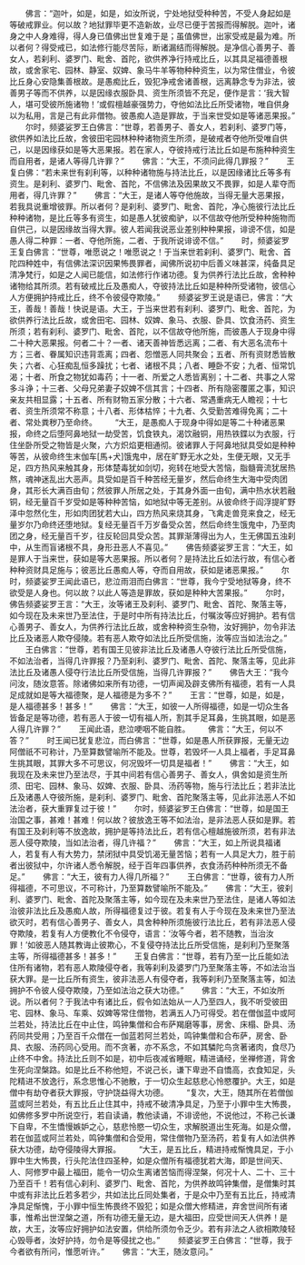<!-- { "loadSidebar": true } -->
　　佛言：“迦叶，如是，如是，如汝所说，宁处地狱受种种苦，不受人身起如是等破戒罪业。何以故？地狱罪毕更不造新故，业尽已便于苦报而得解脱。迦叶，诸身之中人身难得，得人身已值佛出世复难于是；虽值佛世，出家受戒是最为难。所以者何？得受戒已，如法修行能尽苦际，断诸漏结而得解脱。是净信心善男子、善女人，若刹利、婆罗门、毗舍、首陀，欲供养净行持戒比丘，以其具足福德善根故，或舍家宅、园林、静室、奴婢、象马牛羊等物种种资生，以为常住僧业，令彼比丘身心安隐集善根故。是愚痴比丘，毁犯净戒舍诸善根，远离静念专为非法，彼善男子等而不供养，以是因缘衣服卧具、资生所须皆不充足，便作是言：‘我大智人，堪可受彼所施诸物！’或假檀越豪强势力，夺他如法比丘所受诸物，唯自供身以为私用，言是己有此非僧物。彼愚痴人造是罪故，于当来世受如是等诸恶果报。”
　　尔时，频婆娑罗王白佛言：“世尊，若善男子、善女人，若刹利、婆罗门等，欲供养如法比丘故，舍彼田宅园林种种诸物资生所须，是破戒者夺他所受唯自供己，以是因缘获如是等大恶果报。若在家人，夺彼持戒行法比丘如是布施种种资生而自用者，是诸人等得几许罪？”
　　佛言：“大王，不须问此得几罪报？”
　　王复白佛：“若未来世有刹利等，以种种诸物施与持法比丘，以是因缘诸比丘等多有资生。是刹利、婆罗门、毗舍、首陀，不信佛法及因果故又不畏罪，如是人辈夺而用者，得几许罪？”
　　佛言：“大王，是诸人等夺他施故，当得无量大恶果报，若我具说重增彼罪。所以者何？是刹利、婆罗门、毗舍、首陀，净心施彼行法比丘种种诸物，是比丘等多有资生，如是愚人犹彼痴驴，以不信故夺他所受种种施物而自供己，以是因缘故当得大罪。彼人若闻我说恶业差别种种果报，诽谤不信，如是愚人得二种罪：一者、夺他所施，二者、于我所说诽谤不信。”
　　时，频婆娑罗王复白佛言：“世尊，唯愿说之！唯愿说之！于当来世若刹利、婆罗门、毗舍、首陀四种姓中，有信佛法深识因果怖畏罪者，闻佛所说初中后善义味甚深，纯备具足清净梵行，如是之人闻已能信，如法修行作诸功德。复为供养行法比丘故，舍种种诸物给其所须。若有破戒比丘及愚痴人，夺彼持法比丘如是种种所受诸物，彼信心人方便拥护持戒比丘，终不令彼侵夺欺陵。”
　　频婆娑罗王说是语已，佛言：“大王，善哉！善哉！快说是语。大王，于当来世若有刹利、婆罗门、毗舍、首陀，为欲供养行法比丘故，或舍田宅、园林、奴婢、象马、衣服、卧具、饮食汤药、资生所须；若有刹利、婆罗门、毗舍、首陀，以不信故夺他所施，而彼愚人于现身中得二十种大恶果报。何者二十？一者、诸天善神皆悉远离；二者、有大恶名流布十方；三者、眷属知识违背乖离；四者、怨憎恶人同共聚会；五者、所有资财悉皆散失；六者、心狂痴乱恒多躁扰；七者、诸根不具；八者、睡卧不安；九者、恒常饥渴；十者、所食之物犹如毒药；十一者、所爱之人悉皆离别；十二者、共事之人常多斗诤；十三者、父母兄弟妻子奴婢不信其言；十四者、所有隐密覆匿之事，知识亲友共相显露；十五者、所有财物五家分散；十六者、常遇重病无人瞻视；十七者、资生所须常不称意；十八者、形体枯悴；十九者、久受勤苦难得免离；二十者、常处粪秽乃至命终。
　　“大王，是愚痴人于现身中得如是等二十种诸恶果报，命终之后堕阿鼻地狱一劫受苦，饥食铁丸，渴饮融铜，用热铁鍱以为衣服，行住坐卧所受之物皆是火聚，六方炽焰更相通彻。彼诸罪人于阿鼻地狱具受如是种种等苦，从彼命终生末伽车[馬+犬]饿鬼中，居在旷野无水之处，生便无眼，又无手足，四方热风来触其身，形体楚毒犹如剑切，宛转在地受大苦恼，脂髓膏流犹居热熬，魂神迷乱出大恶声。具受如是百千种苦经无量岁，然后命终生大海中受肉团身，其形长大满百由旬；然彼罪人所居之处，于其身外面一由旬，满中热水状若融铜，经无量百千岁受如是等种种苦恼，如地狱中等无差别。从彼命终于阎浮提旷野泽中忽然化生，形如肉团犹若大山，四方热风来烧其身，飞禽走兽竞来食之，经无量岁尔乃命终还堕地狱。复经无量百千万岁备受众苦，然后命终生饿鬼中，乃至肉团之身，经无量百千岁，往反轮回具受众苦。其罪渐薄得出为人，生无佛国五浊刹中，从生而盲诸根不具，身形丑恶人不喜见。”
　　佛告频婆娑罗王言：“大王，如是罪人于当来世，获如是等大恶果报。所以者何？是持法比丘如法行故，有信心者种种资财具足施与；彼恶比丘愚痴人等，夺而自用故，获如是诸恶果报。”
　　尔时，频婆娑罗王闻此语已，悲泣雨泪而白佛言：“世尊，我今宁受地狱等身，终不欲受是人身也。何以故？以此人等造是罪故，获如是种种大苦果报。”
　　尔时，佛告频婆娑罗王言：“大王，汝等诸王及刹利、婆罗门、毗舍、首陀、聚落主等，如今现在及未来世乃至法住，于是时中所有持法比丘，付嘱汝等应好拥护。若有信心善男子、善女人，为供养行法比丘故，或舍种种资生杂物，汝好拥护，勿令非法比丘及诸恶人欺夺侵陵。若有恶人欺夺如法比丘所受信施，汝等应当如法治之。”
　　王白佛言：“世尊，若有国王见彼非法比丘及诸愚人夺彼行法比丘所受信施，不如法治者，当得几许罪报？乃至刹利、婆罗门、毗舍、首陀、聚落主等，见此非法比丘及诸愚人侵夺行法比丘所受信施，当得几许罪报？”
　　佛告大王：“我今问汝，随汝意答。除诸佛如来所有功德，一切声闻及辟支佛所有福德，若有一人具足成就如是等大福德聚，是人福德是为多不？”
　　王言：“世尊，如是，如是，是人福德甚多！甚多！”
　　佛言：“大王，如彼一人所得福德，如是一切众生各皆备足是等功德，若有恶人于彼一切有福人所，割其手足耳鼻，生挑其眼，如是恶人得几许罪？”
　　王闻此语，悲泣哽咽不能自胜。
　　佛言：“大王，何以不答？”
　　时王闻已犹复悲泣，而白佛言：“世尊，如是愚人所获罪报，无量无边阿僧祇不可称计，乃至算数譬喻所不能及。世尊，若毁坏一人具上福者，手足耳鼻生挑其眼，其罪大多不可思议，何况毁坏一切具是福者！”
　　佛言：“大王，如我现在及未来世乃至法尽，于其中间若有信心善男子、善女人，俱舍如是资生所须、田宅、园林、象马、奴婢、衣服、卧具、汤药等物，施与行法比丘；若非法比丘及诸愚人夺彼所施，是刹利、婆罗门、毗舍、首陀聚落主等，见此非法恶人不如法治者，获大重罪复过于彼！”
　　尔时，频婆娑罗王白佛言：“世尊，如是国王治国之事，甚难！甚难！何以故？彼放逸王等不如法治，是非法恶人获如是罪。若有国王及刹利等不放逸故，拥护是等持法比丘，若有信心檀越施彼所须，若有非法恶人侵夺欺陵，当如法治者，得几许福？”
　　佛言：“大王，如上所说具福诸人，若复有人有大势力，禁闭狱中具受饥渴无量苦恼；若有一人具足大力，胜于前者出彼狱中，尔许诸人悉令解脱，经于百年四事供养，衣食汤药种种所须无不备足。”
　　佛言：“大王，彼有力人得几所福？”
　　王白佛言：“世尊，彼有力人所得福德，不可思议，不可称计，乃至算数譬喻所不能及。”
　　佛言：“大王，彼刹利、婆罗门、毗舍、首陀及聚落主等，如今现在及未来世乃至法住，是诸人等如法治彼非法比丘及愚痴人故，所得福德复过于彼。若复有人于今现在及未来世乃至法欲灭时，若有信心善男子、善女人，具舍种种所须施彼行法比丘，若有非法恶人侵夺欺陵，若复有人方便教化不令侵夺，语言：‘汝等今者，若不随教，当治汝罪！’如彼恶人随其教诲止彼欺心，不复侵夺持法比丘所受信施，是刹利乃至聚落主等，所得福德甚多！甚多！”
　　王复白佛言：“世尊，若有乃至一比丘能如法住所有诸物，若有恶人欺陵侵夺者，我等刹利及婆罗门乃至聚落主等，不如法治当获大罪。是一比丘所有资生，彼非法恶人有侵夺者，我等刹利乃至聚落主等，如法拥护不令彼人侵夺欺陵，乃至如法治之获大功德。”
　　佛言：“大王，不如汝所说。所以者何？于我法中有诸比丘，假令如法始从一人乃至四人，我不听受彼田宅、园林、象马、车乘、奴婢等常住僧物，若满五人乃可得受。若在僧伽蓝中或阿兰若处，持法比丘在中止住，鸣钟集僧和合布萨羯磨等事，房舍、床榻、卧具、汤药同共受用；乃至百千众僧在一伽蓝若阿兰若处，鸣钟集僧和合布萨，房舍、卧具、衣服、汤药同心受用。而不贪著，亦不系念，不如其驎陀鸟贪著诸肉，食尽乃止终不中舍。持法比丘则不如是，初中后夜减省睡眠，精进诵经，坐禅修道，背舍生死向涅槃路。如是比丘不称他短，不说己长，谦下卑逊不自憍高，衣食知足，头陀精进不放逸行，系念思惟心不驰散，于一切众生起慈悲心怜愍覆护。大王，如是僧中有劫夺者获大罪报，守护饶益得大功德。
　　“复次，大王，随其所在若僧伽蓝或阿兰若处，有五比丘止住其中，持戒不破清净具足，乃至于小罪中生大怖畏，如佛修多罗中所说空行，若自读诵，教他读诵，不诽谤他，不说他过，不称己长谦下自卑，不生憍慢嫉妒之心，慈悲怜愍一切众生，求解脱道出生死海。如是众僧，若在伽蓝或阿兰若处，鸣钟集僧和合受用，常住僧物乃至汤药，若复有人如法供养获大功德，劫夺侵陵得大罪报。
　　“大王，是五比丘，精进持戒惭愧具足，于小罪中生大怖畏，行头陀法住四圣种，如是众僧所有福德犹若大海，即是世间天、人、阿修罗中最上福田，能令一切众生离诸苦恼而得涅槃，何况十人、二十、三十乃至百千！若有信心刹利、婆罗门、毗舍、首陀，为供养故鸣钟集僧，是僧集时其中或有非法比丘若多若少，共如法比丘同处集者，于是众中乃至有五比丘，持戒清净具足惭愧，于小罪中恒生怖畏终不毁犯；如是众僧大修精进，弃舍世间所有诸事，惟希出世涅槃之道，所有功德无量无边，是大福田，应受世间天人供养！是故，大王，汝等应好拥护如法安置，供给所须勿令乏少。若有非法之人欲相欺陵轻心毁辱者，汝好护持，勿令是等侵扰之也。”
　　频婆娑罗王白佛言：“世尊，我于今者欲有所问，惟愿听许。”
　　佛言：“大王，随汝意问。”

